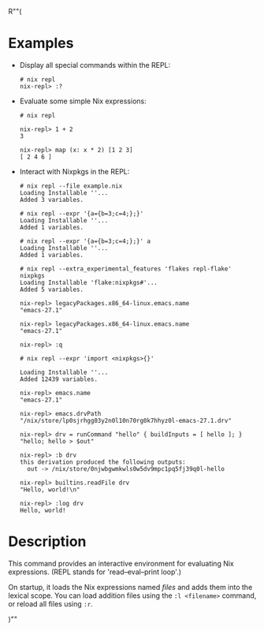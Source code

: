 R""(

# Examples

* Display all special commands within the REPL:

  ```console
  # nix repl
  nix-repl> :?
  ```

* Evaluate some simple Nix expressions:

  ```console
  # nix repl

  nix-repl> 1 + 2
  3

  nix-repl> map (x: x * 2) [1 2 3]
  [ 2 4 6 ]
  ```

* Interact with Nixpkgs in the REPL:

  ```console
  # nix repl --file example.nix
  Loading Installable ''...
  Added 3 variables.

  # nix repl --expr '{a={b=3;c=4;};}'
  Loading Installable ''...
  Added 1 variables.

  # nix repl --expr '{a={b=3;c=4;};}' a
  Loading Installable ''...
  Added 1 variables.

  # nix repl --extra_experimental_features 'flakes repl-flake' nixpkgs
  Loading Installable 'flake:nixpkgs#'...
  Added 5 variables.

  nix-repl> legacyPackages.x86_64-linux.emacs.name
  "emacs-27.1"

  nix-repl> legacyPackages.x86_64-linux.emacs.name
  "emacs-27.1"

  nix-repl> :q

  # nix repl --expr 'import <nixpkgs>{}'

  Loading Installable ''...
  Added 12439 variables.

  nix-repl> emacs.name
  "emacs-27.1"

  nix-repl> emacs.drvPath
  "/nix/store/lp0sjrhgg03y2n0l10n70rg0k7hhyz0l-emacs-27.1.drv"

  nix-repl> drv = runCommand "hello" { buildInputs = [ hello ]; } "hello; hello > $out"

  nix-repl> :b drv
  this derivation produced the following outputs:
    out -> /nix/store/0njwbgwmkwls0w5dv9mpc1pq5fj39q0l-hello

  nix-repl> builtins.readFile drv
  "Hello, world!\n"

  nix-repl> :log drv
  Hello, world!
  ```

# Description

This command provides an interactive environment for evaluating Nix
expressions. (REPL stands for 'read–eval–print loop'.)

On startup, it loads the Nix expressions named *files* and adds them
into the lexical scope. You can load addition files using the `:l
<filename>` command, or reload all files using `:r`.

)""
